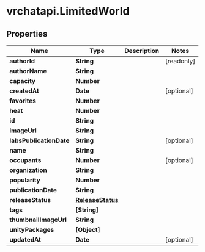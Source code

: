 # vrchatapi.LimitedWorld

## Properties

Name | Type | Description | Notes
------------ | ------------- | ------------- | -------------
**authorId** | **String** |  | [readonly] 
**authorName** | **String** |  | 
**capacity** | **Number** |  | 
**createdAt** | **Date** |  | [optional] 
**favorites** | **Number** |  | 
**heat** | **Number** |  | 
**id** | **String** |  | 
**imageUrl** | **String** |  | 
**labsPublicationDate** | **String** |  | [optional] 
**name** | **String** |  | 
**occupants** | **Number** |  | [optional] 
**organization** | **String** |  | 
**popularity** | **Number** |  | 
**publicationDate** | **String** |  | 
**releaseStatus** | [**ReleaseStatus**](ReleaseStatus.md) |  | 
**tags** | **[String]** |  | 
**thumbnailImageUrl** | **String** |  | 
**unityPackages** | **[Object]** |  | 
**updatedAt** | **Date** |  | [optional] 


